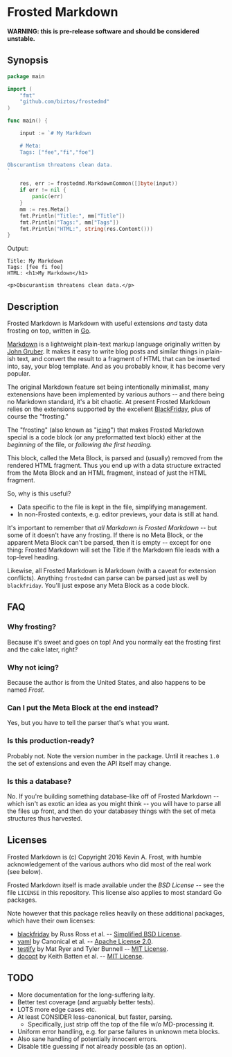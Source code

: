 # Frosted Markdown

**WARNING: this is pre-release software and should be considered unstable.**

## Synopsis

```go
package main

import (
    "fmt"
    "github.com/biztos/frostedmd"
)

func main() {

	input := `# My Markdown

    # Meta:
    Tags: ["fee","fi","foe"]

Obscurantism threatens clean data.
`

	res, err := frostedmd.MarkdownCommon([]byte(input))
	if err != nil {
		panic(err)
	}
	mm := res.Meta()
	fmt.Println("Title:", mm["Title"])
	fmt.Println("Tags:", mm["Tags"])
	fmt.Println("HTML:", string(res.Content()))
}
```

Output:

    Title: My Markdown
    Tags: [fee fi foe]
    HTML: <h1>My Markdown</h1>

    <p>Obscurantism threatens clean data.</p>

## Description

Frosted Markdown is Markdown with useful extensions *and* tasty data
frosting on top, written in [Go][go].

[Markdown][wiki-md] is a lightweight plain-text markup language originally
written by [John Gruber][gruber].  It makes it easy to write blog posts and
similar things in plain-ish text, and convert the result to a fragment of
HTML that can be inserted into, say, your blog template.  And as you probably
know, it has become very popular.

The original Markdown feature set being intentionally minimalist, many
extenensions have been implemented by various authors -- and there being no
Markdown standard, it's a bit chaotic. At present Frosted Markdown relies on
the extensions supported by the excellent [BlackFriday][bf], plus of course
the "frosting."

The "frosting" (also known as "[icing][wiki-icing]") that makes Frosted
Markdown special is a code block (or any preformatted text block) either at
the *beginning* of the file, or *following the first heading.*

This block, called the Meta Block, is parsed and (usually) removed from the
rendered HTML fragment.  Thus you end up with a data structure extracted from
the Meta Block and an HTML fragment, instead of just the HTML fragment.

So, why is this useful?

* Data specific to the file is kept in the file, simplifying management.
* In non-Frosted contexts, e.g. editor previews, your data is still at hand.

It's important to remember that *all Markdown is Frosted Markdown* -- but
some of it doesn't have any frosting. If there is no Meta Block, or the
apparent Meta Block can't be parsed, then it is empty -- except for one
thing: Frosted Markdown will set the Title if the Markdown file leads with a
top-level heading.

Likewise, all Frosted Markdown is Markdown (with a caveat for extension
conflicts). Anything `frostedmd` can parse can be parsed just as well by
`blackfriday`.  You'll just expose any Meta Block as a code block.


[go]: https:/golang.org/
[gruber]: http://daringfireball.net/colophon/
[wiki-md]: https://en.wikipedia.org/wiki/Markdown
[wiki-icing]: https://en.wikipedia.org/wiki/Icing_(food)

## FAQ

### Why frosting?

Because it's sweet and goes on top!  And you normally eat the frosting first
and the cake later, right?

### Why not icing?

Because the author is from the United States, and also happens to be named
*Frost.*

### Can I put the Meta Block at the end instead?

Yes, but you have to tell the parser that's what you want.

### Is this production-ready?

Probably not.  Note the version number in the package.  Until it reaches
`1.0` the set of extensions and even the API itself may change.

### Is this a database?

No. If you're building something database-like off of Frosted Markdown --
which isn't as exotic an idea as you might think -- you will have to parse
all the files up front, and then do your databasey things with the set of
meta structures thus harvested.

## Licenses

Frosted Markdown is (c) Copyright 2016 Kevin A. Frost, with humble
acknowledgement of the various authors who did most of the real work (see
below).

Frosted Markdown itself is made available under the *BSD License* -- see the
file `LICENSE` in this repository. This license also applies to most standard
Go packages.

Note however that this package relies heavily on these additional packages,
which have their own licenses:

* [blackfriday][bf] by Russ Ross et al. -- [Simplified BSD License][bf-lic].
* [yaml][yaml] by Canonical et al. -- [Apache License 2.0][yaml-lic].
* [testify][testify] by Mat Ryer and Tyler Bunnell -- [MIT License][testify-lic].
* [docopt][docopt] by Keith Batten et al. -- [MIT License][docopt-lic].

[bf]: https://github.com/russross/blackfriday
[yaml]: https://github.com/go-yaml/yaml
[testify]: https://github.com/stretchr/testify
[docopt]: https://github.com/docopt/docopt.go
[bf-lic]: https://github.com/russross/blackfriday/blob/master/LICENSE.txt
[yaml-lic]: https://github.com/go-yaml/yaml/blob/v2/LICENSE
[testify-lic]: https://github.com/stretchr/testify/blob/master/LICENSE
[docopt-lic]: https://github.com/docopt/docopt.go/blob/master/LICENSE

## TODO

* More documentation for the long-suffering laity.
* Better test coverage (and arguably better tests).
* LOTS more edge cases etc.
* At least CONSIDER less-canonical, but faster, parsing.
    * Specifically, just strip off the top of the file w/o MD-processing it.
* Uniform error handling, e.g. for parse failures in unknown meta blocks.
* Also sane handling of potentially innocent errors.
* Disable title guessing if not already possible (as an option).
